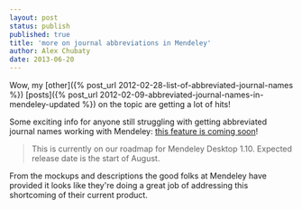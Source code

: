 ```yaml
---
layout: post
status: publish
published: true
title: 'more on journal abbreviations in Mendeley'
author: Alex Chubaty
date: 2013-06-20
---
```


Wow, my [other]({% post_url 2012-02-28-list-of-abbreviated-journal-names %}) [posts]({% post_url 2012-02-09-abbreviated-journal-names-in-mendeley-updated %}) on the topic are getting a lot of hits!

Some exciting info for anyone still struggling with getting abbreviated journal names working with Mendeley: [this feature is coming soon](http://feedback.mendeley.com/forums/4941-general/suggestions/83173-journal-abbreviations?tracking_code=36d3a06b5cba533f95b15ede1b570435)!

> This is currently on our roadmap for Mendeley Desktop 1.10. Expected release date is the start of August.

From the mockups and descriptions the good folks at Mendeley have provided it looks like they're doing a great job of addressing this shortcoming of their current product.
